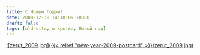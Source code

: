 ```yaml
---
title: С Новым Годом!
date: 2008-12-30 14:18:09 +0300
draft: false
tags: [old-site, открытка, Новый год]
---
```

[![zerut_2009.jpg]({{< relref "new-year-2009-postcard" >}}/zerut_2009.jpg)](http://therut.ru)
<!--more-->